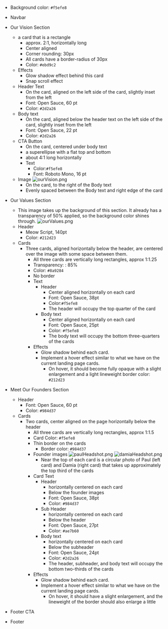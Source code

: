 - Background color: `#f5efe8`
- Navbar
- Our Vision Section
  - a card that is a rectangle
    - approx. 2:1, horizontally long
    - Center aligned
    - Corner rounding: 30px
    - All cards have a border-radius of 30px
    - Color: `#ebd9c2`
  - Effects
    - Glow shadow effect behind this card
    - Snap scroll effect
  - Header Text
    - On the card, aligned on the left side of the card, slightly inset from the left
    - Font: Open Sauce, 60 pt
    - Color: `#2d2a26`
  - Body text
    - On the card, aligned below the header text on the left side of the card, slightly inset from the left
    - Font: Open Sauce, 22 pt
    - Color: `#2d2a26`
  - CTA Button
    - On the card, centered under body text
    - a superellipse with a flat top and bottom
    - about 4:1 long horizontally
    - Text
      - Color:`#f5efe8`
      - Font: Roboto Mono, 16 pt
  - Image
    ![ourVision.png](@ourVision.png)
    - On the card, to the right of the Body text
    - Evenly spaced between the Body text and right edge of the card

- Our Values Section
  - This image takes up the background of this section. It already has a transparency of 50% applied, so the background color shines through.
    ![ourValues.png](@ourValues.png)
  - Header
    - Meow Script, 140pt
    - Color: `#212d23`
  - Cards
    - Three cards, aligned horizontally below the header, are centered over the image with some space between them.
      - All three cards are vertically long rectangles, approx 1:1.25
      - Transparency: : 85%
      - Color: `#8a9284`
      - No border
      - Text
        - Header
          - Center aligned horizontally on each card
          - Font: Open Sauce, 38pt
          - Color:`#f5efe8`
          - The header will occupy the top quarter of the card
        - Body text
          - Center aligned horizontally on each card
          - Font: Open Sauce, 25pt
          - Color: `#f5efe8`
          - The body text will occupy the bottom three-quarters of the cards
      - Effects
        - Glow shadow behind each card.
        - Implement a hover effect similar to what we have on the current landing page cards.
          - On hover, it should become fully opaque with a slight enlargement and a light lineweight border color: `#212d23`
- Meet Our Founders Section
  - Header
    - Font: Open Sauce, 60 pt
    - Color: `#984d37`
  - Cards
    - Two cards, center aligned on the page horizontally below the header
      - All three cards are vertically long rectangles, approx 1:1.5
      - Card Color: `#f5efe8`
      - Thin border on the cards
        - Border color: `#984d37`
      - Founder images
        ![paulHeadshot.png](@paulHeadshot.png)
        ![damiaHeadshot.png](@damiaHeadshot.png)
        - Near the top of each card is a circular photo of Paul (left card) and Damia (right card) that takes up approximately the top third of the cards
      - Card Text
        - Header
          - horizontally centered on each card
          - Below the founder images
          - Font: Open Sauce, 38pt
          - Color: `#984d37`
        - Sub Header
          - horizontally centered on each card
          - Below the header
          - Font: Open Sauce, 27pt
          - Color: `#ae7b60`
        - Body text
          - horizontally centered on each card
          - Below the subheader
          - Font: Open Sauce, 24pt
          - Color: `#2d2a26`
          - The header, subheader, and body text will occupy the bottom two-thirds of the cards
      - Effects
        - Glow shadow behind each card.
        - Implement a hover effect similar to what we have on the current landing page cards.
          - On hover, it should have a slight enlargement, and the lineweight of the border should also enlarge a little
- Footer CTA
- Footer
